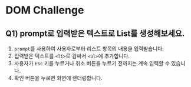 # DOM Challenge

## Q1) prompt로 입력받은 텍스트로 List를 생성해보세요.

1. `prompt`를 사용하여 사용자로부터 리스트 항목의 내용을 입력받습니다.
2. 입력받은 텍스트를 `<li>`로 감싸서 `<ul>`에 추가합니다.
3. 사용자가 `Esc` 키를 누르거나 취소 버튼을 누르기 전까지는 계속 입력할 수 있습니다.
4. 확인 버튼을 누르면 화면에 렌더링합니다.
